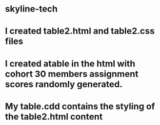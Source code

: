 # skyline-tech
# I created table2.html and table2.css files
# I created atable in the html  with cohort 30 members assignment scores randomly generated.
# My table.cdd contains the styling of the table2.html content